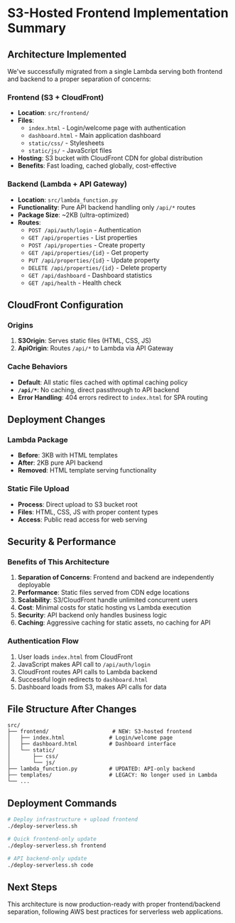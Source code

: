 # S3-Hosted Frontend Implementation Summary

## Architecture Implemented

We've successfully migrated from a single Lambda serving both frontend and backend to a proper separation of concerns:

### Frontend (S3 + CloudFront)

- **Location**: `src/frontend/`
- **Files**:
  - `index.html` - Login/welcome page with authentication
  - `dashboard.html` - Main application dashboard
  - `static/css/` - Stylesheets
  - `static/js/` - JavaScript files
- **Hosting**: S3 bucket with CloudFront CDN for global distribution
- **Benefits**: Fast loading, cached globally, cost-effective

### Backend (Lambda + API Gateway)

- **Location**: `src/lambda_function.py`
- **Functionality**: Pure API backend handling only `/api/*` routes
- **Package Size**: ~2KB (ultra-optimized)
- **Routes**:
  - `POST /api/auth/login` - Authentication
  - `GET /api/properties` - List properties
  - `POST /api/properties` - Create property
  - `GET /api/properties/{id}` - Get property
  - `PUT /api/properties/{id}` - Update property
  - `DELETE /api/properties/{id}` - Delete property
  - `GET /api/dashboard` - Dashboard statistics
  - `GET /api/health` - Health check

## CloudFront Configuration

### Origins

1. **S3Origin**: Serves static files (HTML, CSS, JS)
2. **ApiOrigin**: Routes `/api/*` to Lambda via API Gateway

### Cache Behaviors

- **Default**: All static files cached with optimal caching policy
- **`/api/*`**: No caching, direct passthrough to API backend
- **Error Handling**: 404 errors redirect to `index.html` for SPA routing

## Deployment Changes

### Lambda Package

- **Before**: 3KB with HTML templates
- **After**: 2KB pure API backend
- **Removed**: HTML template serving functionality

### Static File Upload

- **Process**: Direct upload to S3 bucket root
- **Files**: HTML, CSS, JS with proper content types
- **Access**: Public read access for web serving

## Security & Performance

### Benefits of This Architecture

1. **Separation of Concerns**: Frontend and backend are independently deployable
2. **Performance**: Static files served from CDN edge locations
3. **Scalability**: S3/CloudFront handle unlimited concurrent users
4. **Cost**: Minimal costs for static hosting vs Lambda execution
5. **Security**: API backend only handles business logic
6. **Caching**: Aggressive caching for static assets, no caching for API

### Authentication Flow

1. User loads `index.html` from CloudFront
2. JavaScript makes API call to `/api/auth/login`
3. CloudFront routes API calls to Lambda backend
4. Successful login redirects to `dashboard.html`
5. Dashboard loads from S3, makes API calls for data

## File Structure After Changes

```
src/
├── frontend/                    # NEW: S3-hosted frontend
│   ├── index.html              # Login/welcome page
│   ├── dashboard.html          # Dashboard interface
│   └── static/
│       ├── css/
│       └── js/
├── lambda_function.py          # UPDATED: API-only backend
├── templates/                  # LEGACY: No longer used in Lambda
└── ...
```

## Deployment Commands

```bash
# Deploy infrastructure + upload frontend
./deploy-serverless.sh

# Quick frontend-only update
./deploy-serverless.sh frontend

# API backend-only update
./deploy-serverless.sh code
```

## Next Steps

This architecture is now production-ready with proper frontend/backend separation, following AWS best practices for serverless web applications.
